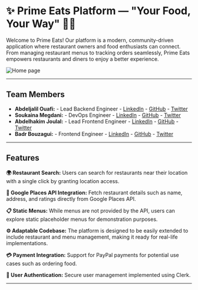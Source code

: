 # ✨ Prime Eats Platform — "Your Food, Your Way" 🍲✨


Welcome to Prime Eats! Our platform is a modern, community-driven application where restaurant owners and food enthusiasts can connect. From managing restaurant menus to tracking orders seamlessly, Prime Eats empowers restaurants and diners to enjoy a better experience.

![Home page](https://res.cloudinary.com/dqeyi8yx1/image/upload/v1737055726/Home_rypnwy.png)

---

## Team Members



- **Abdeljalil Ouafi:** - Lead Backend Engineer - [LinkedIn](https://www.linkedin.com/in/abdeljalil-ouafi-8036a7266/) - [GitHub](https://github.com/AbdeljalilOuafi) - [Twitter](https://x.com/KanekiK79498)
- **Soukaina Megdani:** - DevOps Engineer - [LinkedIn](https://www.linkedin.com/in/soukaina-el-megdani-1aab42289/) - [GitHub](https://github.com/Megdani20) - [Twitter](https://x.com/SoukainaMegdani)
- **Abdelhakim Joulal:** - Lead Frontend Engineer - [LinkedIn](https://www.linkedin.com/in/abdelhakim-joulal-16ba15109/) - [GitHub](https://github.com/smoxhakim) - [Twitter](https://x.com/smoxhakim101)
- **Badr Bouzagui:** - Frontend Engineer - [LinkedIn](https://www.linkedin.com/in/badr-bouzagui/) - [GitHub](https://www.github.com/bouzagui/) - [Twitter](https://x.com/BBouzagui)

---

## Features

**🌍 Restaurant Search:** Users can search for restaurants near their location with a single click by granting location access.

**📍 Google Places API Integration:** Fetch restaurant details such as name, address, and ratings directly from Google Places API.

**📋 Static Menus:** While menus are not provided by the API, users can explore static placeholder menus for demonstration purposes.

**⚙️ Adaptable Codebase:** The platform is designed to be easily extended to include restaurant and menu management, making it ready for real-life implementations.

**💳 Payment Integration:** Support for PayPal payments for potential use cases such as ordering food.

**🔐 User Authentication:** Secure user management implemented using Clerk.

---